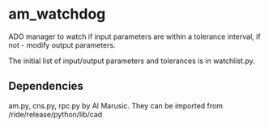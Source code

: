 # am_watchdog
ADO manager to watch if input parameters are within a tolerance interval, 
if not - modify output parameters.

The initial list of input/output parameters and tolerances is in watchlist.py.

## Dependencies
am.py, cns.py, rpc.py by Al Marusic. They can be imported from 
/ride/release/python/lib/cad 

